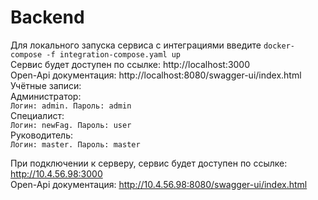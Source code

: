 # Backend
Для локального запуска сервиса с интеграциями введите `docker-compose -f integration-compose.yaml up`\
Сервис будет доступен по ссылке: http://localhost:3000 \
Open-Api документация: http://localhost:8080/swagger-ui/index.html \
Учётные записи: \
Администратор: \
`Логин: admin. Пароль: admin` \
Специалист: \
`Логин: newFag. Пароль: user` \
Руководитель: \
`Логин: master. Пароль: master`

При подключении к серверу, сервис будет доступен по ссылке: http://10.4.56.98:3000 \
Open-Api документация: http://10.4.56.98:8080/swagger-ui/index.html

